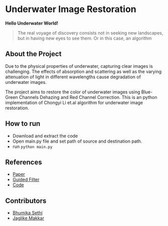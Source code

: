 # Underwater Image Restoration


**Hello Underwater World!**
> The real voyage of discovery consists not in seeking new landscapes, but in having new eyes to see them.
Or in this case, an algorithm

## About the Project
Due to the physical properties of underwater, capturing clear images is challenging.
The effects of absorption and scattering as well as the varying attenuation of light in
different wavelengths cause degradation of underwater images. 

The project aims to restore the color of underwater images using Blue-Green Channels Dehazing
and Red Channel Correction. This is an python implementation of Chongyi Li et.al algorithm for underwater image restoration.

## How to run
* Download and extract the code
* Open main.py file and set path of source and destination path.
* run ```python main.py```

## References
* [Paper](https://www.researchgate.net/publication/304360662_Single_underwater_image_restoration_by_blue-green_channels_dehazing_and_red_channel_correction)
* [Guided Filter](http://kaiminghe.com/publications/eccv10guidedfilter.pdf)
* [Code](https://github.com/wangyanckxx/Single-Underwater-Image-Enhancement-and-Color-Restoration)

## Contributors
* [Bhumika Sethi](https://github.com/sethi-bhumika)
* [Jaglike Makkar](https://github.com/jaglikemakkar)
